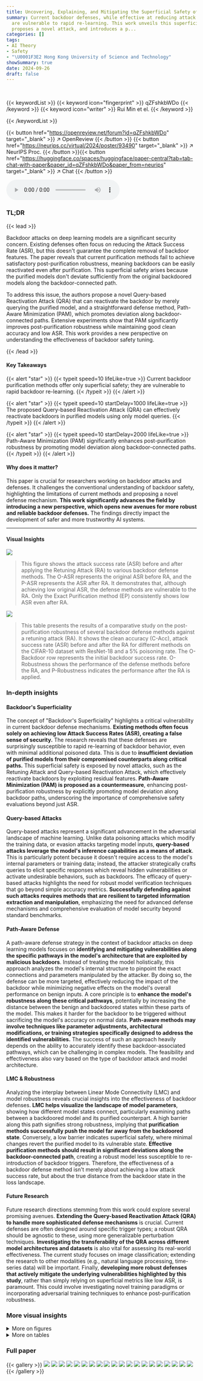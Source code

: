 ```yaml
---
title: Uncovering, Explaining, and Mitigating the Superficial Safety of Backdoor Defense
summary: Current backdoor defenses, while effective at reducing attack success rates,
  are vulnerable to rapid re-learning. This work unveils this superficial safety,
  proposes a novel attack, and introduces a p...
categories: []
tags:
- AI Theory
- Safety
- "\U0001F3E2 Hong Kong University of Science and Technology"
showSummary: true
date: 2024-09-26
draft: false
---
```


<br>

{{< keywordList >}}
{{< keyword icon="fingerprint" >}} qZFshkbWDo {{< /keyword >}}
{{< keyword icon="writer" >}} Rui Min et el. {{< /keyword >}}
 
{{< /keywordList >}}

{{< button href="https://openreview.net/forum?id=qZFshkbWDo" target="_blank" >}}
↗ OpenReview
{{< /button >}}
{{< button href="https://neurips.cc/virtual/2024/poster/93490" target="_blank" >}}
↗ NeurIPS Proc.
{{< /button >}}{{< button href="https://huggingface.co/spaces/huggingface/paper-central?tab=tab-chat-with-paper&paper_id=qZFshkbWDo&paper_from=neurips" target="_blank" >}}
↗ Chat
{{< /button >}}



<audio controls>
    <source src="https://ai-paper-reviewer.com/qZFshkbWDo/podcast.wav" type="audio/wav">
    Your browser does not support the audio element.
</audio>


### TL;DR


{{< lead >}}

Backdoor attacks on deep learning models are a significant security concern. Existing defenses often focus on reducing the Attack Success Rate (ASR), but this doesn't guarantee the complete removal of backdoor features.  The paper reveals that current purification methods fail to achieve satisfactory post-purification robustness, meaning backdoors can be easily reactivated even after purification. This superficial safety arises because the purified models don't deviate sufficiently from the original backdoored models along the backdoor-connected path.

To address this issue, the authors propose a novel Query-based Reactivation Attack (QRA) that can reactivate the backdoor by merely querying the purified model, and a straightforward defense method, Path-Aware Minimization (PAM), which promotes deviation along backdoor-connected paths.  Extensive experiments show that PAM significantly improves post-purification robustness while maintaining good clean accuracy and low ASR.  This work provides a new perspective on understanding the effectiveness of backdoor safety tuning.

{{< /lead >}}


#### Key Takeaways

{{< alert "star" >}}
{{< typeit speed=10 lifeLike=true >}} Current backdoor purification methods offer only superficial safety; they are vulnerable to rapid backdoor re-learning. {{< /typeit >}}
{{< /alert >}}

{{< alert "star" >}}
{{< typeit speed=10 startDelay=1000 lifeLike=true >}} The proposed Query-based Reactivation Attack (QRA) can effectively reactivate backdoors in purified models using only model queries. {{< /typeit >}}
{{< /alert >}}

{{< alert "star" >}}
{{< typeit speed=10 startDelay=2000 lifeLike=true >}} Path-Aware Minimization (PAM) significantly enhances post-purification robustness by promoting model deviation along backdoor-connected paths. {{< /typeit >}}
{{< /alert >}}

#### Why does it matter?
This paper is crucial for researchers working on backdoor attacks and defenses.  It challenges the conventional understanding of backdoor safety, highlighting the limitations of current methods and proposing a novel defense mechanism.  **This work significantly advances the field by introducing a new perspective, which opens new avenues for more robust and reliable backdoor defenses.**  The findings directly impact the development of safer and more trustworthy AI systems.

------
#### Visual Insights



![](https://ai-paper-reviewer.com/qZFshkbWDo/figures_4_1.jpg)

> This figure shows the attack success rate (ASR) before and after applying the Retuning Attack (RA) to various backdoor defense methods.  The O-ASR represents the original ASR before RA, and the P-ASR represents the ASR after RA.  It demonstrates that, although achieving low original ASR, the defense methods are vulnerable to the RA.  Only the Exact Purification method (EP) consistently shows low ASR even after RA.





![](https://ai-paper-reviewer.com/qZFshkbWDo/tables_8_1.jpg)

> This table presents the results of a comparative study on the post-purification robustness of several backdoor defense methods against a retuning attack (RA).  It shows the clean accuracy (C-Acc), attack success rate (ASR) before and after the RA for different methods on the CIFAR-10 dataset with ResNet-18 and a 5% poisoning rate. The O-Backdoor row represents the initial backdoor success rate. O-Robustness shows the performance of the defense methods before the RA, and P-Robustness indicates the performance after the RA is applied.





### In-depth insights


#### Backdoor's Superficiality
The concept of "Backdoor's Superficiality" highlights a critical vulnerability in current backdoor defense mechanisms.  **Existing methods often focus solely on achieving low Attack Success Rates (ASR), creating a false sense of security.**  The research reveals that these defenses are surprisingly susceptible to rapid re-learning of backdoor behavior, even with minimal additional poisoned data. This is due to **insufficient deviation of purified models from their compromised counterparts along critical paths.**  This superficial safety is exposed by novel attacks, such as the Retuning Attack and Query-based Reactivation Attack, which effectively reactivate backdoors by exploiting residual features.  **Path-Aware Minimization (PAM) is proposed as a countermeasure**, enhancing post-purification robustness by explicitly promoting model deviation along backdoor paths, underscoring the importance of comprehensive safety evaluations beyond just ASR.

#### Query-based Attacks
Query-based attacks represent a significant advancement in the adversarial landscape of machine learning.  Unlike data poisoning attacks which modify the training data, or evasion attacks targeting model inputs, **query-based attacks leverage the model's inference capabilities as a means of attack**.  This is particularly potent because it doesn't require access to the model's internal parameters or training data; instead, the attacker strategically crafts queries to elicit specific responses which reveal hidden vulnerabilities or activate undesirable behaviors, such as backdoors. The efficacy of query-based attacks highlights the need for robust model verification techniques that go beyond simple accuracy metrics.  **Successfully defending against such attacks requires methods that are resilient to targeted information extraction and manipulation**, emphasizing the need for advanced defense mechanisms and comprehensive evaluation of model security beyond standard benchmarks.

#### Path-Aware Defense
A path-aware defense strategy in the context of backdoor attacks on deep learning models focuses on **identifying and mitigating vulnerabilities along the specific pathways in the model's architecture that are exploited by malicious backdoors**.  Instead of treating the model holistically, this approach analyzes the model's internal structure to pinpoint the exact connections and parameters manipulated by the attacker. By doing so, the defense can be more targeted, effectively reducing the impact of the backdoor while minimizing negative effects on the model's overall performance on benign inputs.  A core principle is to **enhance the model's robustness along these critical pathways**, potentially by increasing the distance between the benign and backdoored states within these parts of the model.  This makes it harder for the backdoor to be triggered without sacrificing the model's accuracy on normal data.  **Path-aware methods may involve techniques like parameter adjustments, architectural modifications, or training strategies specifically designed to address the identified vulnerabilities.** The success of such an approach heavily depends on the ability to accurately identify these backdoor-associated pathways, which can be challenging in complex models. The feasibility and effectiveness also vary based on the type of backdoor attack and model architecture.

#### LMC & Robustness
Analyzing the interplay between Linear Mode Connectivity (LMC) and model robustness reveals crucial insights into the effectiveness of backdoor defenses.  **LMC helps visualize the landscape of model parameters**, showing how different model states connect, particularly examining paths between a backdoored model and its purified counterpart.  A high barrier along this path signifies strong robustness, implying that **purification methods successfully push the model far away from the backdoored state**. Conversely, a low barrier indicates superficial safety, where minimal changes revert the purified model to its vulnerable state.  **Effective purification methods should result in significant deviations along the backdoor-connected path**, creating a robust model less susceptible to re-introduction of backdoor triggers. Therefore, the effectiveness of a backdoor defense method isn't merely about achieving a low attack success rate, but about the true distance from the backdoor state in the loss landscape.

#### Future Research
Future research directions stemming from this work could explore several promising avenues.  **Extending the Query-based Reactivation Attack (QRA) to handle more sophisticated defense mechanisms** is crucial.  Current defenses are often designed around specific trigger types; a robust QRA should be agnostic to these, using more generalizable perturbation techniques.  **Investigating the transferability of the QRA across different model architectures and datasets** is also vital for assessing its real-world effectiveness.  The current study focuses on image classification; extending the research to other modalities (e.g., natural language processing, time-series data) will be important.  Finally,  **developing more robust defenses that actively mitigate the underlying vulnerabilities highlighted by this study**, rather than simply relying on superficial metrics like low ASR, is paramount. This could involve investigating novel training paradigms or incorporating adversarial training techniques to enhance post-purification robustness.


### More visual insights

<details>
<summary>More on figures
</summary>


![](https://ai-paper-reviewer.com/qZFshkbWDo/figures_4_2.jpg)

> This figure compares the attack success rate (ASR) before and after a retuning attack (RA) on several backdoor defense methods.  It shows that while the defense methods achieve low ASR initially, a subsequent RA quickly restores backdoor functionality in most cases. Only the Exact Purification (EP) method maintains low ASR, even after the RA. This illustrates the superficial safety provided by many current backdoor defenses.


![](https://ai-paper-reviewer.com/qZFshkbWDo/figures_5_1.jpg)

> This figure shows the transferability of the Query-based Reactivation Attack (QRA).  The QRA is tested against various defense methods (ANP, BAU, SAM, FST, BTI), and for each defense, the average Post-purification Attack Success Rate (P-ASR) across different backdoor attack types (BadNet, Blended, SSBA, LC) is shown. The higher the bar, the more successful the QRA is at reactivating the backdoor despite the purification method used. This indicates that the QRA is relatively effective regardless of which defense technique was used in the first place, illustrating its transferability.


![](https://ai-paper-reviewer.com/qZFshkbWDo/figures_6_1.jpg)

> This figure shows the results of Linear Mode Connectivity (LMC) analysis. LMC is used to investigate the inherent vulnerability of current safety purification methods. The x-axis represents the interpolation ratio between the backdoored model and the purified model. The y-axis represents the backdoor error, which is calculated as 1-ASR (Attack Success Rate). The figure shows that all purified models, except for EP, exhibit significant error barriers along the backdoor-connected path. This indicates that backdoored and purified models reside in different loss basins. EP deviates purified models from the backdoored model along the backdoor-connected path, resulting in a more robust solution.


![](https://ai-paper-reviewer.com/qZFshkbWDo/figures_7_1.jpg)

> This figure shows the results of Linear Mode Connectivity (LMC) analysis on the backdoor-connected path for different backdoor purification methods.  The x-axis represents the interpolation ratio between the purified model and the backdoored model (t ∈ [0,1]). The y-axis represents the backdoor error (1 - ASR), indicating how well the model resists backdoor attacks at different stages of interpolation.  Each line corresponds to a different purification method. The figure illustrates how the various methods achieve different levels of robustness by comparing their backdoor error at various points along the interpolation path. This visualization helps explain why certain models maintain low attack success rates after purification while others are highly vulnerable to retraining.


![](https://ai-paper-reviewer.com/qZFshkbWDo/figures_9_1.jpg)

> This figure shows the ablation study of the proposed PAM defense method.  It demonstrates how the performance of PAM (measured by backdoor error, 1-ASR) changes as the path-aware step size parameter (p) varies. Four different types of backdoor attacks (BadNet, Blended, SSBA, LC) are tested, and the results are presented as plots showing the backdoor error against the interpolation ratio between the purified and backdoored models for different values of p (0.3, 0.5, 0.7, 0.9). The experiment is conducted using CIFAR-10 dataset with ResNet-18 model. The plots visualize how the choice of p affects the ability of PAM to push the purified model away from the backdoored model along the backdoor-connected path, ultimately influencing the post-purification robustness.


![](https://ai-paper-reviewer.com/qZFshkbWDo/figures_16_1.jpg)

> This figure shows the results of Linear Mode Connectivity (LMC) analysis performed to investigate the superficial safety of backdoor defenses.  The x-axis represents the interpolation ratio (t) between a backdoored model and a purified model.  The y-axis shows the backdoor error (1 - Attack Success Rate, ASR).  Each line represents a different backdoor defense method. The figure demonstrates the performance of several methods (EP, ANP, BAU, SAM, FST, BTI, and PAM) against different attacks across various settings (different datasets, model architectures, and poisoning rates).  The purpose is to show how far the purified models are from the backdoored model along the backdoor-connected path. A larger gap indicates better post-purification robustness against backdoor reactivation attacks. The findings highlight that the EP method and the proposed PAM method achieve superior post-purification robustness compared to other defense methods.


![](https://ai-paper-reviewer.com/qZFshkbWDo/figures_16_2.jpg)

> This figure shows the results of Linear Mode Connectivity (LMC) analysis to investigate the post-purification robustness of different backdoor defense methods.  The x-axis represents the interpolation ratio between the backdoored model and the purified model. The y-axis represents the backdoor error (1 - ASR), measuring how well the model resists backdoor attacks.  The figure shows that the Exact Purification (EP) method achieves high backdoor error (low ASR) across a wide range of interpolation ratios, indicating significantly improved robustness compared to other methods which show significantly lower backdoor errors at lower interpolation ratios, suggesting vulnerability to re-activation.


![](https://ai-paper-reviewer.com/qZFshkbWDo/figures_17_1.jpg)

> This figure shows the results of Linear Mode Connectivity (LMC) analysis performed to investigate the post-purification robustness of different backdoor defense methods.  The x-axis represents the interpolation ratio between the backdoored model and the purified model. The y-axis shows the backdoor error (1 - Attack Success Rate or ASR), indicating the model's resilience to backdoor attacks.  Each line represents a different purification method.  The figure demonstrates how far the purified models deviate from the backdoored model along the backdoor-connected path and how that relates to the model's post-purification robustness.


![](https://ai-paper-reviewer.com/qZFshkbWDo/figures_17_2.jpg)

> This figure shows the results of Linear Mode Connectivity (LMC) analysis between backdoored and purified models.  The x-axis represents the interpolation ratio (t) between the backdoored model (t=0) and purified model (t=1) parameters. The y-axis shows the backdoor error (1 - Attack Success Rate, ASR).  Each line represents a different backdoor purification method (EP, ANP, BAU, SAM, FST, BTI, and PAM). The plots show the backdoor error along the path connecting the backdoored and purified models in the loss landscape.  A high error indicates a significant barrier between the backdoored and purified models along this path, suggesting improved robustness to backdoor reactivation.


![](https://ai-paper-reviewer.com/qZFshkbWDo/figures_18_1.jpg)

> This figure shows the results of the Linear Mode Connectivity (LMC) analysis performed to investigate the post-purification robustness of different backdoor defense methods. The x-axis represents the interpolation ratio between the purified and backdoored model parameters, and the y-axis represents the backdoor error (1-ASR), which is 1 minus the attack success rate.  The plot shows how different defense methods deviate from the backdoored model along the backdoor-connected path.  A larger deviation suggests greater post-purification robustness, indicating the purified model is less likely to revert to its backdoored behavior after further fine-tuning with poisoned samples. The figure shows multiple curves for each defense method, representing various attack settings such as different datasets, models, and poisoning rates.


![](https://ai-paper-reviewer.com/qZFshkbWDo/figures_19_1.jpg)

> This figure shows the results of Linear Mode Connectivity (LMC) analysis. LMC is used to investigate how far the purified models deviate from the backdoored model along the backdoor-connected path. The x-axis represents the interpolation ratio between purified and backdoored models, while the y-axis shows the backdoor error (1 - ASR).  The figure demonstrates that models purified by EP consistently maintain high backdoor error, indicating a significant distance from the backdoored model. In contrast, other purification methods show less robustness against retuning attacks, implying a closer proximity to the backdoored model along the backdoor-connected path. This suggests that the effectiveness of existing defense methods stems from the superficial safety, rather than completely eliminating backdoor features.


![](https://ai-paper-reviewer.com/qZFshkbWDo/figures_19_2.jpg)

> This figure shows the Linear Mode Connectivity (LMC) analysis results. The x-axis represents the interpolation ratio between the backdoored and purified models, and the y-axis represents the backdoor error (1 - ASR).  The figure demonstrates how different backdoor purification methods perform along the backdoor-connected path.  It highlights the significant difference in robustness between the Exact Purification (EP) method and other methods, showcasing EP's superior ability to create a larger distance from the backdoored model along this critical path.


![](https://ai-paper-reviewer.com/qZFshkbWDo/figures_19_3.jpg)

> This figure shows the results of Linear Mode Connectivity (LMC) analysis on the backdoor-connected paths between purified and backdoored models. The x-axis represents the interpolation ratio (t) between the purified model and the backdoored model. The y-axis represents the backdoor error (1-ASR), which is 1 minus the attack success rate. Each line represents a different purification method. The figure illustrates that the EP model maintains a high backdoor error along the entire path, indicating a robust solution that deviates from the backdoored model along the backdoor-connected path. In contrast, other purification methods show a significant decrease in backdoor error along the path, indicating a non-robust solution that is still relatively close to the backdoored model.


![](https://ai-paper-reviewer.com/qZFshkbWDo/figures_19_4.jpg)

> This figure compares the performance of different backdoor defense methods (EP, ANP, BAU, SAM, FST, BTI) before and after applying a Retraining Attack (RA).  The original Attack Success Rate (O-ASR) and the post-retraining Attack Success Rate (P-ASR) are shown for various datasets (CIFAR-10, CIFAR-100, TinyImageNet), models (ResNet-18, ResNet-50, DenseNet-161), and poisoning rates (5%, 10%). It demonstrates that while the methods initially achieve a low ASR, they quickly regain backdoor functionality upon retuning, except for the Exact Purification (EP) method.


![](https://ai-paper-reviewer.com/qZFshkbWDo/figures_19_5.jpg)

> This figure shows the attack success rate (ASR) before and after applying a retuning attack (RA) on different backdoor defense methods.  The O-ASR represents the original ASR of the purified models after applying the purification methods. The P-ASR represents the ASR of the purified models *after* they have been retuned using a small number of poisoned samples. The figure demonstrates that while many purification methods initially achieve low ASRs, they are vulnerable to the RA, quickly regaining high ASRs after retuning, highlighting the superficial safety of these methods.  The exception is the Exact Purification (EP) method, which maintains a low ASR even after the retuning attack.


</details>




<details>
<summary>More on tables
</summary>


![](https://ai-paper-reviewer.com/qZFshkbWDo/tables_8_2.jpg)
> This table shows the post-purification robustness performance of the proposed Path-Aware Minimization (PAM) defense method against the retuning attack (RA) on two datasets: CIFAR-100 and Tiny-ImageNet.  It compares PAM's performance to the Exact Purification (EP) method, which serves as an upper bound for robustness.  The results are broken down by attack type (BadNet, Blended, SSBA) and metric (clean accuracy, attack success rate before and after RA). The LC attack is omitted due to inconsistent backdoor implantation success. Note that all metrics are percentages.

![](https://ai-paper-reviewer.com/qZFshkbWDo/tables_15_1.jpg)
> This table presents a comparison of different defense methods against backdoor attacks on the CIFAR-10 dataset using ResNet-18.  It shows the original attack success rate (O-Backdoor), the success rate after purification (O-Robustness), and the success rate after a retuning attack (P-Robustness) for each method.  The results are categorized by attack type (BadNet, Blended, SSBA, LC) and defense method (Clean, EP, ANP, BAU, SAM, FST, BTI, PAM).  It highlights the effectiveness of the proposed PAM method in maintaining low attack success rates even after the retuning attack.

![](https://ai-paper-reviewer.com/qZFshkbWDo/tables_16_1.jpg)
> This table presents the results of a post-purification robustness evaluation on CIFAR-10 using ResNet-18 with a 5% poisoning rate.  It compares various defense methods (EP, ANP, BAU, SAM, FST, BTI, and PAM) against four different backdoor attacks (BadNet, Blended, SSBA, and LC). The table shows the original attack success rate (O-Backdoor), the success rate after purification (O-Robustness), and the success rate after the retuning attack (P-Robustness).  The metrics are provided as percentages.  The goal is to analyze how well different defense methods prevent backdoor reactivation after initial purification.

![](https://ai-paper-reviewer.com/qZFshkbWDo/tables_17_1.jpg)
> This table presents the results of evaluating the post-purification robustness of different defense methods against the Retuning Attack (RA).  It shows the clean accuracy (C-Acc) and attack success rate (ASR) before (O-Robustness) and after (P-Robustness) applying the RA on CIFAR-10 with ResNet-18 using a 5% poisoning rate. The table compares the performance of various methods, including EP, ANP, BAU, SAM, FST, BTI, and the proposed PAM.

![](https://ai-paper-reviewer.com/qZFshkbWDo/tables_18_1.jpg)
> This table presents the results of the post-purification robustness evaluation on CIFAR-10 using ResNet-18 with a poisoning rate of 5%. It compares different defense methods' performance (O-Robustness) against backdoor attacks, and their robustness after applying a retuning attack (P-Robustness). The metrics used are Clean Accuracy (C-Acc) and Attack Success Rate (ASR).

![](https://ai-paper-reviewer.com/qZFshkbWDo/tables_20_1.jpg)
> This table presents the results of evaluating the post-purification robustness of different backdoor defense methods against the Retuning Attack (RA).  It shows the clean accuracy (C-Acc), attack success rate (ASR) before purification (O-Backdoor), after purification (O-Robustness), and after the RA is applied (P-Robustness). The results are shown for four different backdoor attacks (BadNet, Blended, SSBA, LC) and several defense methods (Clean, EP, ANP, BAU, SAM, FST, BTI, PAM).  The table helps to understand how well the different defense methods eliminate backdoor features and resist reactivation of the backdoor after purification.

![](https://ai-paper-reviewer.com/qZFshkbWDo/tables_20_2.jpg)
> This table presents the results of a comparative analysis of different backdoor defense methods. It shows the original attack success rate (O-Backdoor), the success rate after purification (O-Robustness), and the success rate after a retuning attack (P-Robustness). The analysis is performed on the CIFAR-10 dataset using ResNet-18 architecture and a 5% poisoning rate. The methods compared include EP, ANP, BAU, SAM, FST, BTI, and the proposed PAM method.

![](https://ai-paper-reviewer.com/qZFshkbWDo/tables_21_1.jpg)
> This table presents the results of evaluating the post-purification robustness of different backdoor defense methods against the Retuning Attack (RA).  It shows the clean accuracy (C-Acc), attack success rate (ASR) before (O-Robustness) and after (P-Robustness) applying the RA for different methods: EP, ANP, BAU, SAM, FST, BTI and PAM.  The comparison highlights the effectiveness of PAM in maintaining robustness after the RA.

![](https://ai-paper-reviewer.com/qZFshkbWDo/tables_21_2.jpg)
> This table presents the results of experiments evaluating the performance of the Path-Aware Minimization (PAM) defense method with different values of hyperparameter 'p' against the Blended backdoor attack.  The O-Robustness column shows the attack success rate (ASR) after the initial purification with PAM, while the P-Robustness column shows the ASR after a retuning attack (RA). This demonstrates the impact of 'p' on the post-purification robustness of the model.

![](https://ai-paper-reviewer.com/qZFshkbWDo/tables_21_3.jpg)
> This table presents the results of the Path-Aware Minimization (PAM) defense method against the Retuning Attack (RA) on the CIFAR-10 dataset.  It compares the original backdoor attack success rate (O-Backdoor), the purification performance of PAM (O-Robustness), and the post-purification robustness of PAM after RA (P-Robustness).  The metrics used are Clean Accuracy (C-Acc) and Attack Success Rate (ASR), providing a comprehensive view of PAM's effectiveness in mitigating superficial safety issues in backdoor defense.

</details>




### Full paper

{{< gallery >}}
<img src="https://ai-paper-reviewer.com/qZFshkbWDo/1.png" class="grid-w50 md:grid-w33 xl:grid-w25" />
<img src="https://ai-paper-reviewer.com/qZFshkbWDo/2.png" class="grid-w50 md:grid-w33 xl:grid-w25" />
<img src="https://ai-paper-reviewer.com/qZFshkbWDo/3.png" class="grid-w50 md:grid-w33 xl:grid-w25" />
<img src="https://ai-paper-reviewer.com/qZFshkbWDo/4.png" class="grid-w50 md:grid-w33 xl:grid-w25" />
<img src="https://ai-paper-reviewer.com/qZFshkbWDo/5.png" class="grid-w50 md:grid-w33 xl:grid-w25" />
<img src="https://ai-paper-reviewer.com/qZFshkbWDo/6.png" class="grid-w50 md:grid-w33 xl:grid-w25" />
<img src="https://ai-paper-reviewer.com/qZFshkbWDo/7.png" class="grid-w50 md:grid-w33 xl:grid-w25" />
<img src="https://ai-paper-reviewer.com/qZFshkbWDo/8.png" class="grid-w50 md:grid-w33 xl:grid-w25" />
<img src="https://ai-paper-reviewer.com/qZFshkbWDo/9.png" class="grid-w50 md:grid-w33 xl:grid-w25" />
<img src="https://ai-paper-reviewer.com/qZFshkbWDo/10.png" class="grid-w50 md:grid-w33 xl:grid-w25" />
<img src="https://ai-paper-reviewer.com/qZFshkbWDo/11.png" class="grid-w50 md:grid-w33 xl:grid-w25" />
<img src="https://ai-paper-reviewer.com/qZFshkbWDo/12.png" class="grid-w50 md:grid-w33 xl:grid-w25" />
<img src="https://ai-paper-reviewer.com/qZFshkbWDo/13.png" class="grid-w50 md:grid-w33 xl:grid-w25" />
<img src="https://ai-paper-reviewer.com/qZFshkbWDo/14.png" class="grid-w50 md:grid-w33 xl:grid-w25" />
<img src="https://ai-paper-reviewer.com/qZFshkbWDo/15.png" class="grid-w50 md:grid-w33 xl:grid-w25" />
<img src="https://ai-paper-reviewer.com/qZFshkbWDo/16.png" class="grid-w50 md:grid-w33 xl:grid-w25" />
<img src="https://ai-paper-reviewer.com/qZFshkbWDo/17.png" class="grid-w50 md:grid-w33 xl:grid-w25" />
<img src="https://ai-paper-reviewer.com/qZFshkbWDo/18.png" class="grid-w50 md:grid-w33 xl:grid-w25" />
<img src="https://ai-paper-reviewer.com/qZFshkbWDo/19.png" class="grid-w50 md:grid-w33 xl:grid-w25" />
<img src="https://ai-paper-reviewer.com/qZFshkbWDo/20.png" class="grid-w50 md:grid-w33 xl:grid-w25" />
{{< /gallery >}}